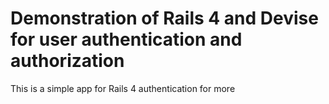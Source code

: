 Demonstration of Rails 4 and Devise for user authentication and authorization
===

This is a simple app for Rails 4 authentication for more
